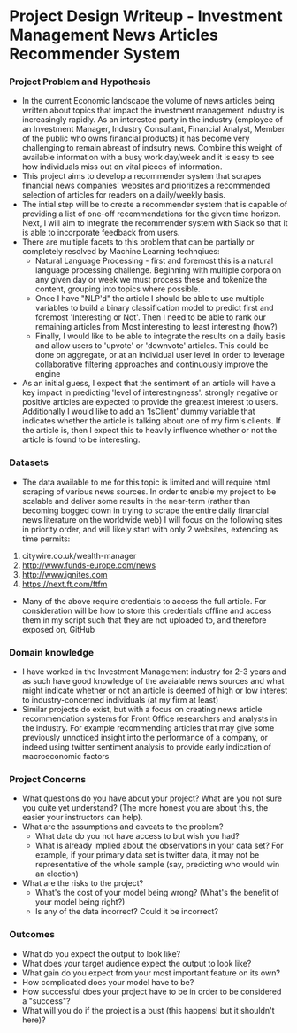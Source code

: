 # Project Design Writeup - Investment Management News Articles Recommender System

### Project Problem and Hypothesis

* In the current Economic landscape the volume of news articles being written about topics that impact the investment management industry is increasingly rapidly. As an interested party in the industry (employee of an Investment Manager, Industry Consultant, Financial Analyst, Member of the public who owns financial products) it has become very challenging to remain abreast of indsutry news. Combine this weight of available information with a busy work day/week and it is easy to see how individuals miss out on vital pieces of information. 
* This project aims to develop a recommender system that scrapes financial news companies' websites and prioritizes a recommended selection of articles for readers on a daily/weekly basis.
* The intial step will be to create a recommender system that is capable of providing a list of one-off recommendations for the given time horizon. Next, I will aim to integrate the recommender system with Slack so that it is able to incorporate feedback from users.
* There are multiple facets to this problem that can be partially or completely resolved by Machine Learning technqiues:
   * Natural Language Processing - first and foremost this is a natural language processing challenge. Beginning with multiple corpora on any given day or week we must process these and tokenize the content, grouping into topics where possible.
   * Once I have "NLP'd" the article I should be able to use multiple variables to build a binary classification model to predict first and foremost 'Interesting or Not'. Then I need to be able to rank our remaining articles from Most interesting to least interesting (how?)
   * Finally, I would like to be able to integrate the results on a daily basis and allow users to 'upvote' or 'downvote' articles. This could be done on aggregate, or at an individual user level in order to leverage collaborative filtering approaches and continuously improve the engine
* As an initial guess, I expect that the sentiment of an article will have a key impact in predicting 'level of interestingness'. strongly negative or positive articles are expected to provide the greatest interest to users. Additionally I would like to add an 'IsClient' dummy variable that indicates whether the article is talking about one of my firm's clients. If the article is, then I expect this to heavily influence whether or not the article is found to be interesting.

### Datasets
* The data available to me for this topic is limited and will require html scraping of various news sources. In order to enable my project to be scalable and deliver some results in the near-term (rather than becoming bogged down in trying to scrape the entire daily financial news literature on the worldwide web) I will focus on the following sites in priority order, and will likely start with only 2 websites, extending as time permits:
1. citywire.co.uk/wealth-manager
2. http://www.funds-europe.com/news
3. http://www.ignites.com
4. https://next.ft.com/ftfm

* Many of the above require credentials to access the full article. For consideration will be how to store this credentials offline and access them in my script such that they are not uploaded to, and therefore exposed on, GitHub

### Domain knowledge
* I have worked in the Investment Management industry for 2-3 years and as such have good knowledge of the avaialable news sources and what might indicate whether or not an article is deemed of high or low interest to industry-concerned individuals (at my firm at least)
* Similar projects do exist, but with a focus on creating news article recommendation systems for Front Office researchers and analysts in the industry. For example recommending articles that may give some previously unnoticed insight into the performance of a company, or indeed using twitter sentiment analysis to provide early indication of macroeconomic factors

### Project Concerns
* What questions do you have about your project? What are you not sure you quite yet understand? (The more honest you are about this, the easier your instructors can help).
* What are the assumptions and caveats to the problem?
    * What data do you not have access to but wish you had?
    * What is already implied about the observations in your data set? For example, if your primary data set is twitter data, it may not be representative of the whole sample (say, predicting who would win an election)
* What are the risks to the project?
    * What's the cost of your model being wrong? (What's the benefit of your model being right?)
    * Is any of the data incorrect? Could it be incorrect?

### Outcomes
* What do you expect the output to look like?
* What does your target audience expect the output to look like?
* What gain do you expect from your most important feature on its own?
* How complicated does your model have to be?
* How successful does your project have to be in order to be considered a "success"?
* What will you do if the project is a bust (this happens! but it shouldn't here)?
